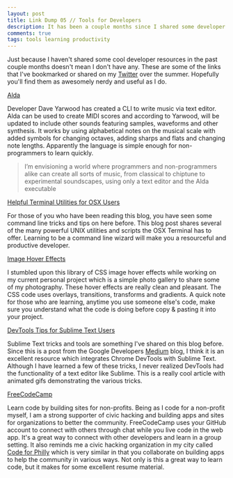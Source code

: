 ```yaml
---
layout: post
title: Link Dump 05 // Tools for Developers
description: It has been a couple months since I shared some developer resources so I made sure to post some extra worthwhile links for this summer's link dump.
comments: true
tags: tools learning productivity
---
```


Just because I haven't shared some cool developer resources in the past couple months doesn't mean I don't have any. These are some of the links that I've bookmarked or shared on my [Twitter](http://www.twitter.com/tonecodes) over the summer. Hopefully you'll find them as awesomely nerdy and useful as I do.

[Alda](http://daveyarwood.github.io/alda/2015/09/05/alda-a-manifesto-and-gentle-introduction/)

Developer Dave Yarwood has created a CLI to write music via text editor. Alda can be used to create MIDI scores and according to Yarwood, will be updated to include other sounds featuring samples, waveforms and other synthesis. It works by using alphabetical notes on the musical scale with added symbols for changing octaves, adding sharps and flats and changing note lengths. Apparently the language is simple enough for non-programmers to learn quickly.

>I’m envisioning a world where programmers and non-programmers alike can create all sorts of music, from classical to chiptune to experimental soundscapes, using only a text editor and the Alda executable

[Helpful Terminal Utilities for OSX Users](http://www.mitchchn.me/2014/os-x-terminal/)

For those of you who have been reading this blog, you have seen some command line tricks and tips on here before. This blog post shares several of the many powerful UNIX utilities and scripts the OSX Terminal has to offer. Learning to be a command line wizard will make you a resourceful and productive developer.

[Image Hover Effects](http://miketricking.github.io/dist/)

I stumbled upon this library of CSS image hover effects while working on my current personal project which is a simple photo gallery to share some of my photography. These hover effects are really clean and pleasant. The CSS code uses overlays, transitions, transforms and gradients. A quick note for those who are learning, anytime you use someone else's code, make sure you understand what the code is doing before copy &amp; pasting it into your project.

[DevTools Tips for Sublime Text Users](https://medium.com/google-developers/devtools-tips-for-sublime-text-users-cdd559ee80f8)

Sublime Text tricks and tools are something I've shared on this blog before. Since this is a post from the Google Developers [Medium](https://medium.com/google-developers) blog, I think it is an excellent resource which integrates Chrome DevTools with Sublime Text. Although I have learned a few of these tricks, I never realized DevTools had the functionality of a text editor like Sublime. This is a really cool article with animated gifs demonstrating the various tricks.

[FreeCodeCamp](http://www.freecodecamp.com/)

Learn code by building sites for non-profits. Being as I code for a non-profit myself, I am a strong supporter of civic hacking and building apps and sites for organizations to better the community. FreeCodeCamp uses your GitHub account to connect with others through chat while you live code in the web app. It's a great way to connect with other developers and learn in a group setting. It also reminds me a civic hacking organization in my city called [Code for Philly](https://codeforphilly.org/) which is very similar in that you collaborate on building apps to help the community in various ways. Not only is this a great way to learn code, but it makes for some excellent resume material.
